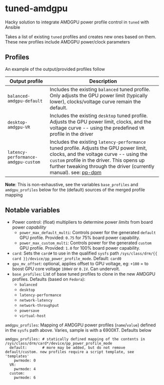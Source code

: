 # tuned-amdgpu

Hacky solution to integrate AMDGPU power profile control in `tuned` with Ansible

Takes a list of existing `tuned` profiles and creates new ones based on them.  These new profiles include AMDGPU power/clock parameters

## Profiles

An example of the output/provided profiles follow

| Output profile | Description |
|---|---|
| `balanced-amdgpu-default` | Includes the existing `balanced` tuned profile.  Only adjusts the GPU power limit (typically lower), clocks/voltage curve remain the default. |
| `desktop-amdgpu-VR` | Includes the existing `desktop` tuned profile.  Adjusts the GPU power limit, clocks, and the voltage curve -- using the predefined `VR` profile in the driver |
| `latency-performance-amdgpu-custom` | Includes the existing `latency-performance` tuned profile.  Adjusts the GPU power limit, clocks, and the voltage curve -- using the `custom` profile in the driver.  This opens up further tweaking through the driver (currently manual).  see: [pp-dpm](https://docs.kernel.org/gpu/amdgpu/thermal.html#pp-dpm) |

**Note**: This is non-exhaustive, see the variables `base_profiles` and `amdgpu_profiles` below for the (default) sources of the merged profile mapping

## Notable variables
 - Power control: (float) multipliers to determine power _limits_ from board power _capability_
   - `power_max_default_multi`: Controls power for the generated `default` GPU profile.  Provided: `0.75` for 75% board power capability.
   - `power_max_custom_multi`: Controls power for the generated `custom` GPU profile.  Provided: `1.0` for 100% board power capability.
 - `card`: Sets the `card#` to use in the qualified `sysfs` path `/sys/class/drm/{{ card }}/device/pp_power_profile_mode`.  Default: `card0`
 - `gpu_mv_offset`: optional, applies offset to GPU voltage, eg: `+100` = to boost GPU core voltage `100mV` or `0.1V`. Can undervolt.
 - `base_profiles`: List of base tuned profiles to clone in the new AMDGPU profiles.  Defaults (based on `Fedora`):
   - `balanced`
   - `desktop`
   - `latency-performance`
   - `network-latency`
   - `network-throughput`
   - `powersave`
   - `virtual-host`

`amdgpu_profiles`: Mapping of AMDGPU power profiles (`name`/`value`) defined in the `sysfs` path above.  Varies, sample is with a 6900XT.  Defaults below
```
amdgpu_profiles: # statically defined mapping of the contents in /sys/class/drm/card*/device/pp_power_profile_mode
  default:       # more may be added, but do not remove default/custom. new profiles require a script template, see 'templates'
    pwrmode: 0
  VR:
    pwrmode: 4
  custom:
    pwrmode: 6
```

